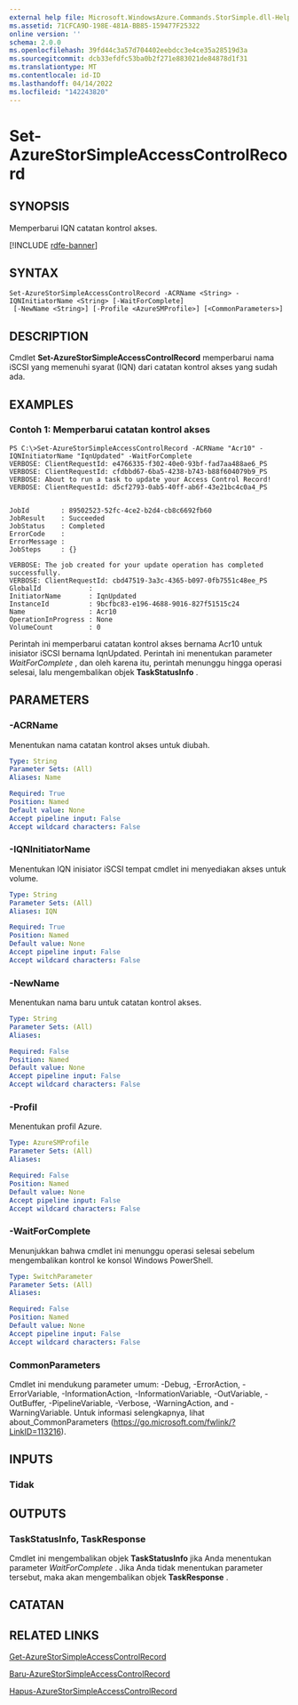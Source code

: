 ```yaml
---
external help file: Microsoft.WindowsAzure.Commands.StorSimple.dll-Help.xml
ms.assetid: 71CFCA9D-198E-481A-BB85-159477F25322
online version: ''
schema: 2.0.0
ms.openlocfilehash: 39fd44c3a57d704402eebdcc3e4ce35a28519d3a
ms.sourcegitcommit: dcb33efdfc53ba0b2f271e883021de84878d1f31
ms.translationtype: MT
ms.contentlocale: id-ID
ms.lasthandoff: 04/14/2022
ms.locfileid: "142243820"
---
```

# Set-AzureStorSimpleAccessControlRecord

## SYNOPSIS
Memperbarui IQN catatan kontrol akses.

[!INCLUDE [rdfe-banner](../../includes/rdfe-banner.md)]

## SYNTAX

```
Set-AzureStorSimpleAccessControlRecord -ACRName <String> -IQNInitiatorName <String> [-WaitForComplete]
 [-NewName <String>] [-Profile <AzureSMProfile>] [<CommonParameters>]
```

## DESCRIPTION
Cmdlet **Set-AzureStorSimpleAccessControlRecord** memperbarui nama iSCSI yang memenuhi syarat (IQN) dari catatan kontrol akses yang sudah ada.

## EXAMPLES

### Contoh 1: Memperbarui catatan kontrol akses
```
PS C:\>Set-AzureStorSimpleAccessControlRecord -ACRName "Acr10" -IQNInitiatorName "IqnUpdated" -WaitForComplete
VERBOSE: ClientRequestId: e4766335-f302-40e0-93bf-fad7aa488ae6_PS
VERBOSE: ClientRequestId: cfdbbd67-6ba5-4238-b743-b88f604079b9_PS
VERBOSE: About to run a task to update your Access Control Record! 
VERBOSE: ClientRequestId: d5cf2793-0ab5-40ff-ab6f-43e21bc4c0a4_PS


JobId        : 89502523-52fc-4ce2-b2d4-cb8c6692fb60
JobResult    : Succeeded
JobStatus    : Completed
ErrorCode    : 
ErrorMessage : 
JobSteps     : {}

VERBOSE: The job created for your update operation has completed successfully. 
VERBOSE: ClientRequestId: cbd47519-3a3c-4365-b097-0fb7551c48ee_PS
GlobalId            : 
InitiatorName       : IqnUpdated
InstanceId          : 9bcfbc83-e196-4688-9016-827f51515c24
Name                : Acr10
OperationInProgress : None
VolumeCount         : 0
```

Perintah ini memperbarui catatan kontrol akses bernama Acr10 untuk inisiator iSCSI bernama IqnUpdated.
Perintah ini menentukan parameter *WaitForComplete* , dan oleh karena itu, perintah menunggu hingga operasi selesai, lalu mengembalikan objek **TaskStatusInfo** .

## PARAMETERS

### -ACRName
Menentukan nama catatan kontrol akses untuk diubah.

```yaml
Type: String
Parameter Sets: (All)
Aliases: Name

Required: True
Position: Named
Default value: None
Accept pipeline input: False
Accept wildcard characters: False
```

### -IQNInitiatorName
Menentukan IQN inisiator iSCSI tempat cmdlet ini menyediakan akses untuk volume.

```yaml
Type: String
Parameter Sets: (All)
Aliases: IQN

Required: True
Position: Named
Default value: None
Accept pipeline input: False
Accept wildcard characters: False
```

### -NewName
Menentukan nama baru untuk catatan kontrol akses.

```yaml
Type: String
Parameter Sets: (All)
Aliases: 

Required: False
Position: Named
Default value: None
Accept pipeline input: False
Accept wildcard characters: False
```

### -Profil
Menentukan profil Azure.

```yaml
Type: AzureSMProfile
Parameter Sets: (All)
Aliases: 

Required: False
Position: Named
Default value: None
Accept pipeline input: False
Accept wildcard characters: False
```

### -WaitForComplete
Menunjukkan bahwa cmdlet ini menunggu operasi selesai sebelum mengembalikan kontrol ke konsol Windows PowerShell.

```yaml
Type: SwitchParameter
Parameter Sets: (All)
Aliases: 

Required: False
Position: Named
Default value: None
Accept pipeline input: False
Accept wildcard characters: False
```

### CommonParameters
Cmdlet ini mendukung parameter umum: -Debug, -ErrorAction, -ErrorVariable, -InformationAction, -InformationVariable, -OutVariable, -OutBuffer, -PipelineVariable, -Verbose, -WarningAction, and -WarningVariable. Untuk informasi selengkapnya, lihat about_CommonParameters (https://go.microsoft.com/fwlink/?LinkID=113216).

## INPUTS

### Tidak

## OUTPUTS

### TaskStatusInfo, TaskResponse
Cmdlet ini mengembalikan objek **TaskStatusInfo** jika Anda menentukan parameter *WaitForComplete* .
Jika Anda tidak menentukan parameter tersebut, maka akan mengembalikan objek **TaskResponse** .

## CATATAN

## RELATED LINKS

[Get-AzureStorSimpleAccessControlRecord](./Get-AzureStorSimpleAccessControlRecord.md)

[Baru-AzureStorSimpleAccessControlRecord](./New-AzureStorSimpleAccessControlRecord.md)

[Hapus-AzureStorSimpleAccessControlRecord](./Remove-AzureStorSimpleAccessControlRecord.md)


